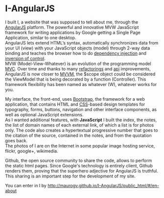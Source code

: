 I-AngularJS
================

I built I, a website that was supposed to tell about me, through the [AngularJS](https://angularjs.org/) platform. The powerful and innovative MVW JavaScript framework for writing applications by Google getting a Single Page Application, similar to one desktop.  
AngularJS lets extend HTML’s syntax, automatically synchronizes data from your UI (view) with your JavaScript objects (model) through 2-way data binding and teaches the browser how to do [dependency injection](http://en.wikipedia.org/wiki/Dependency_injection) and [inversion of control](http://en.wikipedia.org/wiki/Inversion_of_control).  
MVW (Model-View-Whatever) is an evolution of the programming model [MVC](http://en.wikipedia.org/wiki/Model-View-Controller). Over time and thanks to many [refactorings](http://en.wikipedia.org/wiki/Code_refactoring) and [api](http://en.wikipedia.org/wiki/Application_programming_interface) improvements, AngularJS is now closer to [MVVM](http://en.wikipedia.org/wiki/Model_View_ViewModel), the $scope object could be considered the ViewModel that is being decorated by a function (Controller). This framework flexibility has been named as whatever (W), whatever works for you.

My interface, the front-end, uses [Bootstrap](http://getbootstrap.com/), the framework for a web application, that contains HTML and [CSS](http://en.wikipedia.org/wiki/CSS)-based design templates for typography, forms, buttons, navigation and other interface components, as well as optional JavaScript extensions.  
As I wanted additional features, with **JavaScript** I built the index, the notes, the list of domain names of each external link, of which a list is for photos only. The code also creates a hypertextual progressive number that goes to the citation of the source, contained in the notes, and from the quotation goes back.  
The photos of I are on the Internet in some popular image hosting service, flickr, google+, wikimedia.

Github, the open source community to share the code, allows to perform the static html pages. Since Google's technology is entirely client, Github renders them, proving that the superhero adjective for AngularJS is truthful.  
This sharing is an important step for the development of my site.

You can enter in I by http://maurogv.github.io/I-AngularJS/public_html/#/en-about
